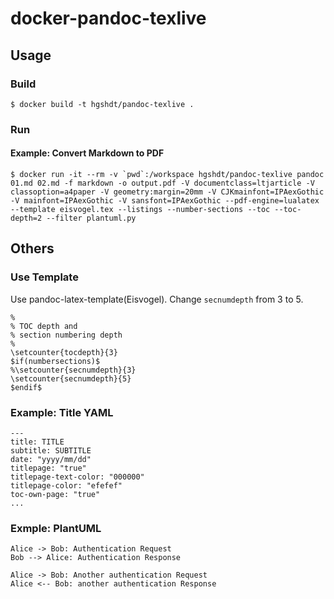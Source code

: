# docker-pandoc-texlive

## Usage

### Build

```
$ docker build -t hgshdt/pandoc-texlive .
```

### Run 

#### Example: Convert Markdown to PDF

```
$ docker run -it --rm -v `pwd`:/workspace hgshdt/pandoc-texlive pandoc 01.md 02.md -f markdown -o output.pdf -V documentclass=ltjarticle -V classoption=a4paper -V geometry:margin=20mm -V CJKmainfont=IPAexGothic -V mainfont=IPAexGothic -V sansfont=IPAexGothic --pdf-engine=lualatex --template eisvogel.tex --listings --number-sections --toc --toc-depth=2 --filter plantuml.py
```

## Others

### Use Template 

Use pandoc-latex-template(Eisvogel).
Change `secnumdepth` from 3 to 5.

```
%
% TOC depth and 
% section numbering depth
%
\setcounter{tocdepth}{3}
$if(numbersections)$
%\setcounter{secnumdepth}{3}
\setcounter{secnumdepth}{5}
$endif$
```

### Example: Title YAML

```
---
title: TITLE
subtitle: SUBTITLE
date: "yyyy/mm/dd"
titlepage: "true"
titlepage-text-color: "000000"
titlepage-color: "efefef"
toc-own-page: "true"
...
```

### Exmple: PlantUML

```plantuml
Alice -> Bob: Authentication Request
Bob --> Alice: Authentication Response

Alice -> Bob: Another authentication Request
Alice <-- Bob: another authentication Response
```

